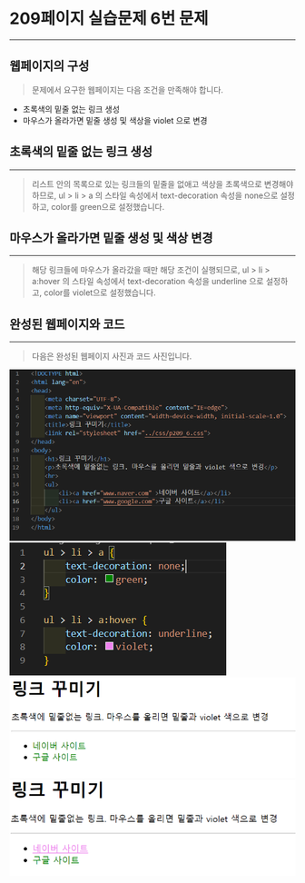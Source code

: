 # 209페이지 실습문제 6번 문제

-----------------------------

## 웹페이지의 구성

> 문제에서 요구한 웹페이지는 다음 조건을 만족해야 합니다.

+ 초록색의 밑줄 없는 링크 생성
+ 마우스가 올라가면 밑줄 생성 및 색상을 violet 으로 변경

## 초록색의 밑줄 없는 링크 생성

-----------------------------

> 리스트 안의 목록으로 있는 링크들의 밑줄을 없애고 색상을 초록색으로 변경해야 하므로, ul > li > a 의 스타일 속성에서 text-decoration 속성을 none으로 설정하고, color를 green으로 설정했습니다.

## 마우스가 올라가면 밑줄 생성 및 색상 변경

-----------------------------

> 해당 링크들에 마우스가 올라갔을 때만 해당 조건이 실행되므로, ul > li > a:hover 의 스타일 속성에서 text-decoration 속성을 underline 으로 설정하고, color를 violet으로 설정했습니다.

## 완성된 웹페이지와 코드

-----------------------------

> 다음은 완성된 웹페이지 사진과 코드 사진입니다.

<img src="./image/p209_6코드.png">
<img src="./image/p209_6스타일.png">
<img src="./image/p209_6웹페이지1.png">
<img src="./image/p209_6웹페이지2.png">